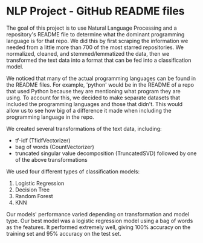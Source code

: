 # NLP Project - GitHub README files
The goal of this project is to use Natural Language Processing and a repository's README file to determine what the dominant programming language is for that repo. We did this by first scraping the information we needed from a little more than 700 of the most starred repositories. We normalized, cleaned, and stemmed/lemmatized the data, then we transformed the text data into a format that can be fed into a classification model. 

We noticed that many of the actual programming languages can be found in the README files. For example, 'python' would be in the README of a repo that used Python because they are mentioning what program they are using. To account for this, we decided to make separate datasets that included the programming languages and those that didn't. This would allow us to see how big of a difference it made when including the programming language in the repo.

We created several transformations of the text data, including:
- tf-idf (TfidfVectorizer)
- bag of words (CountVectorizer)
- truncated singular value decomposition (TruncatedSVD) followed by one of the above transformations

We used four different types of classification models:
1. Logistic Regression
1. Decision Tree
1. Random Forest
1. KNN

Our models' performance varied depending on transformation and model type. Our best model was a logistic regression model using a bag of words as the features. It performed extremely well, giving 100% accuracy on the training set and 95% accuracy on the test set. 